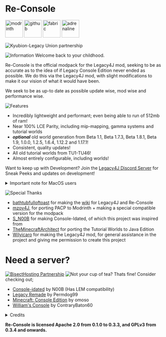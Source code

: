 # Re-Console

[<img alt="modrinth" height="56" src="https://cdn.jsdelivr.net/npm/@intergrav/devins-badges@3/assets/cozy/available/modrinth_vector.svg">](https://modrinth.com/modpack/legacy-minecraft) 
[<img alt="github" height="56" src="https://cdn.jsdelivr.net/npm/@intergrav/devins-badges@3/assets/cozy/available/github_vector.svg">](https://github.com/Legacy-Union/Re-Console/releases) [<img alt="fabric" height="56" src="https://cdn.jsdelivr.net/npm/@intergrav/devins-badges@3/assets/cozy/supported/fabric_vector.svg">](https://fabricmc.net/) [<img alt="adrenaline" height="56" src="https://cdn.jsdelivr.net/npm/@intergrav/devins-badges@3/assets/cozy/built-with/adrenaline_vector.svg">](https://modrinth.com/modpack/adrenaline)




![Kyubion-Legacy Union partnership](https://cdn.modrinth.com/data/cached_images/861b84a0c4112e3f4fc745e78cc28bfcbc4beffb.png)

![Information](https://cdn.modrinth.com/data/cached_images/e25570e1d156c711baad158a5565061b157a94e9.webp)
Welcome back to your childhood.

Re-Console is the official modpack for the Legacy4J mod, seeking to be as accurate as to the idea of if Legacy Console Edition never ended as possible.
We do this via the Legacy4J mod, with slight modifications to make it our vision of what it would have been.

We seek to be as up-to date as possible update wise, mod wise and performance wise.

![Features](https://cdn.modrinth.com/data/cached_images/97029679acef552aaa93810310bee9e0f287dc5d.webp)
- Incredibly lightweight and performant; even being able to run of 512mb of ram!
- Near 100% LCE Parity, including mip-mapping, gamma systems and tutorial worlds
- ***optional*** old world generation from Beta 1.1, Beta 1.7.3, Beta 1.8.1, Beta 1.9, 1.0.0, 1.2.5, 1.6.4, 1.12.2 and 1.17.1!
- Consistent, quality updates!
- All old tutorial worlds from TU1-TU46!
- Almost entirely configurable, including worlds!

Want to keep up with Development? Join the [Legacy4J Discord Server](https://discord.com/invite/FJVbVgT9uS) for Sneak Peeks and updates on development!

<details>
<summary>Important note for MacOS users</summary>

After some trial and error, I have realized Re-Console needs the SDL2 framework to run, which is not installed on macOS by default. Here is a quick tutorial to do so:

1) Install the latest release here (for mac, it will be the .dmg installer): https://github.com/libsdl-org/SDL/releases/tag/release-2.30.3
2) Run the installer
3) Open a new finder window, and in the upper left-hand portion of the screen, click `go`, `go to folder`, and enter this path: `/Library/Frameworks`
4) Drag the `SDL2.framework` folder from the installer to the framework directory
5) Launch ReConsole using the launcher of your choice. Click OK on the promts until your instance crashes
6) Open `System Settings`, go to `Privacy & Security`, and scroll down to where you see `"SDL2.framework" was blocked from use because it is not from an identified developer.`. Click `Allow Anyway`.
7) You can now launch ReConsole!


</details>

![Special Thanks](https://cdn.modrinth.com/data/cached_images/42bdd0b7ac744fbb277bcb8aea88598b682b9c07.webp)
- [bathtubfulloftoast](https://modrinth.com/user/bathtubfulloftoast) for making the [wiki](https://l4j.novassite.net/) for Legacy4J and Re-Console
- [mzov4J](https://modrinth.com/user/mzov_jen), for porting PACP to Modrinth + making a special compatible version for the modpack
- [S_N00B](https://modrinth.com/user/n00b) for making Console-Idated, of which this project was inspired from
- [TheMinecraftArchitect](https://www.theminecraftarchitect.com/) for porting the Tutorial Worlds to Java Edition
- [Wilyicaro](https://modrinth.com/user/wilyicaro) for making the Legacy4J mod, for general assistance in the project and giving me permission to create this project

# Need a server?
[![BisectHosting Partnership](https://cdn.modrinth.com/data/cached_images/3d811a958c28645cf1007ccc3d90cb282921bf7f.webp)](https://bisecthosting.com/raamviot50)
![Not your cup of tea?](https://cdn.modrinth.com/data/cached_images/0c70e2e9dcbf8b50e1aa6f41388ef26875661063.webp)
Thats fine! Consider checking out;
- [Console-idated](https://modrinth.com/modpack/console-idated) by N00B (Has LEM compatibility)
- [Legacy Remade](https://modrinth.com/modpack/legacy-remade) by Permdog99
- [Minecraft: Console Edition](https://modrinth.com/modpack/consoleedition) by omoso
- [William's Console](https://modrinth.com/modpack/williams-console) by ContraryBaton60


<details>
<summary>Credits</summary>

![Credits](https://cdn.modrinth.com/data/cached_images/60eabb80c3a86652dbc3b9323f70d5adc93a1d4a.webp)

## Theorem
- **omoso, Lead Developer**
## Kyubion Studios
- **Wilyicaro, Developer**
- **nearznn, Manager**
## Legacy Union
- **BuddarScotchy, Playtester**
- **TheMinecraftArchitect, Playtester and Contributor**
- **Permdog99, [Legacy Mipmaps](https://modrinth.com/mod/legacy-mipmaps)**
## Other
- **mzov4J, [Programmer Art Continuation Project](https://modrinth.com/resourcepack/pacp)**
- **All the mod developers who made this project possible!**

***Re-Console runs the C2ME [Simply Optimized](https://modrinth.com/modpack/sop) configuration file***

</details>

**Re-Console is licensed Apache 2.0 from 0.1.0 to 0.3.3, and GPLv3 from 0.3.4 and onwards.**
